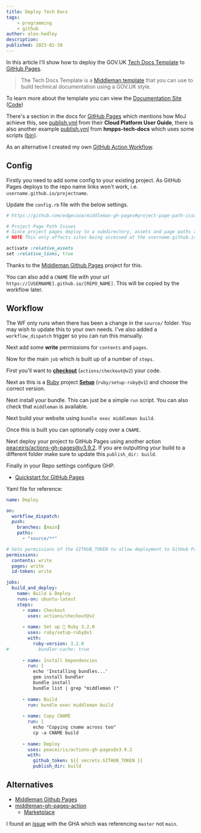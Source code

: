 ```yaml
---
title: Deploy Tech Docs
tags:
    - programming
    - github
author: alex-hedley
description: 
published: 2023-01-30
---
```


In this article I'll show how to deploy the GOV.UK [Tech Docs Template](https://github.com/alphagov/tech-docs-template) to [GitHub Pages](https://pages.github.com/).

> The Tech Docs Template is a [Middleman template](https://middlemanapp.com/advanced/project_templates/) that you can use to build technical documentation using a GOV.UK style.

To learn more about the template you can view the [Documentation Site](https://tdt-documentation.london.cloudapps.digital/) ([Code](https://github.com/alphagov/tdt-documentation))

There's a section in the docs for [GitHub Pages](https://tdt-documentation.london.cloudapps.digital/publish_project/deploy/#github-pages) which mentions how MoJ achieve this, see [publish.yml](https://github.com/ministryofjustice/cloud-platform-user-guide/blob/main/.github/workflows/publish.yml) from their **Cloud Platform User Guide**, there is also another example [publish.yml](https://github.com/ministryofjustice/hmpps-tech-docs/blob/main/.github/workflows/publish.yml) from **hmpps-tech-docs** which uses some scripts ([bin](https://github.com/ministryofjustice/hmpps-tech-docs/tree/main/bin)).

As an alternative I created my own [GitHub Action Workflow](https://docs.github.com/en/actions/using-workflows).

## Config

Firstly you need to add some config to your existing project. As GitHub Pages deploys to the repo name links won't work, i.e. `username.github.io/projectname`.

Update the `config.rb` file with the below settings.

```ruby
# https://github.com/edgecase/middleman-gh-pages#project-page-path-issues

# Project Page Path Issues
# Since project pages deploy to a subdirectory, assets and page paths are relative to the organization or user that owns the repo. If you're treating the project pages as a standalone site, you can tell Middleman to generate relative paths for assets and links with these settings in the build configuration in config.rb
# NOTE This only affects sites being accessed at the username.github.io/projectname URL, not when accessed at a custom CNAME.

activate :relative_assets
set :relative_links, true
```

Thanks to the [Middleman Github Pages](https://github.com/edgecase/middleman-gh-pages#project-page-path-issues) project for this.

You can also add a `CNAME` file with your url `https://[USERNAME].github.io/[REPO_NAME]`. This will be copied by the workflow later.

## Workflow

The WF only runs when there has been a change in the `source/` folder. You may wish to update this to your own needs. I've also added a `workflow_dispatch` trigger so you can run this manually.

Next add some **write** permissions for `contents` and `pages`.

Now for the main `job` which is built up of a number of `steps`.

First you'll want to **[checkout](https://github.com/actions/checkout)** (`actions/checkout@v2`) your code.

Next as this is a [Ruby](https://www.ruby-lang.org/en/) project **[Setup](https://github.com/ruby/setup-ruby)** (`ruby/setup-ruby@v1`) and choose the correct version.

Next install your bundle. This can just be a simple `run` script. You can also check that `middleman` is available.

Next build your website using `bundle exec middleman build`.

Once this is built you can optionally copy over a `CNAME`.

Next deploy your project to GitHub Pages using another action [peaceiris/actions-gh-pages@v3.9.2](https://github.com/peaceiris/actions-gh-pages).
If you are outputting your build to a different folder make sure to update this `publish_dir: build`.

Finally in your Repo settings configure GHP.

- [Quickstart for GitHub Pages](https://docs.github.com/en/pages/quickstart)

Yaml file for reference:

```yml
name: Deploy

on:
  workflow_dispatch:
  push:
    branches: [main]
    paths:
      - "source/**"

# Sets permissions of the GITHUB_TOKEN to allow deployment to GitHub Pages
permissions:
  contents: write
  pages: write
  id-token: write

jobs:
  build_and_deploy:
    name: Build & Deploy
    runs-on: ubuntu-latest
    steps:
      - name: Checkout
        uses: actions/checkout@v2
        
      - name: Set up 💎 Ruby 3.2.0
        uses: ruby/setup-ruby@v1
        with:
          ruby-version: 3.2.0
#           bundler-cache: true
        
      - name: Install Dependencies
        run: |
          echo 'Installing bundles...'
          gem install bundler
          bundle install
          bundle list | grep "middleman ("
        
      - name: Build
        run: bundle exec middleman build
      
      - name: Copy CNAME
        run: |
          echo "Copying cname across too"
          cp -a CNAME build
      
      - name: Deploy
        uses: peaceiris/actions-gh-pages@v3.9.2
        with:
          github_token: ${{ secrets.GITHUB_TOKEN }}
          publish_dir: build
```

## Alternatives

- [Middleman Github Pages](https://github.com/edgecase/middleman-gh-pages)
- [middleman-gh-pages-action](https://github.com/yurikoval/middleman-gh-pages-action)
  - [Marketplace](https://github.com/marketplace/actions/middleman-github-pages-action)

I found an [issue](https://github.com/yurikoval/middleman-gh-pages-action/issues/3) with the GHA which was referencing `master` not `main`.
